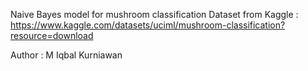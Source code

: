Naive Bayes model for mushroom classification
Dataset from Kaggle : https://www.kaggle.com/datasets/uciml/mushroom-classification?resource=download

Author : M Iqbal Kurniawan
